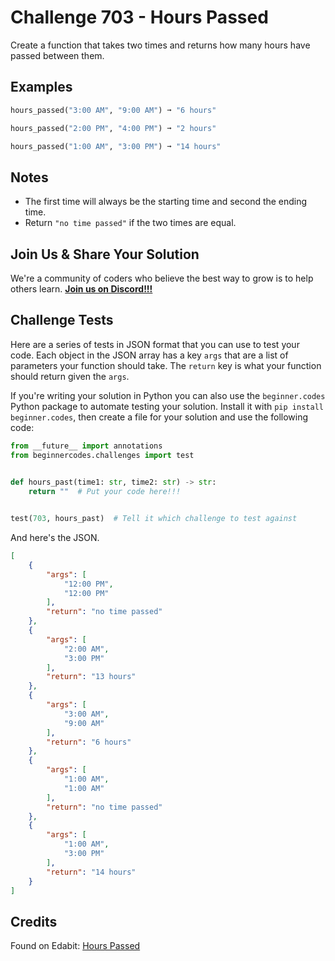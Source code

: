 # Challenge 703 - Hours Passed

Create a function that takes two times and returns how many hours have passed between them.

## Examples
```python
hours_passed("3:00 AM", "9:00 AM") ➞ "6 hours"

hours_passed("2:00 PM", "4:00 PM") ➞ "2 hours"

hours_passed("1:00 AM", "3:00 PM") ➞ "14 hours"
```
## Notes

- The first time will always be the starting time and second the ending time.
- Return `"no time passed"` if the two times are equal.

## Join Us & Share Your Solution

We're a community of coders who believe the best way to grow is to help others learn. **[Join us on Discord!!!](https://discord.gg/sfHykntuGy)**

## Challenge Tests

Here are a series of tests in JSON format that you can use to test your code. Each object in the JSON array has a key `args` that are a list of parameters your function should take. The `return` key is what your function should return given the `args`. 

If you're writing your solution in Python you can also use the `beginner.codes` Python package to automate testing your solution. Install it with `pip install beginner.codes`, then create a file for your solution and use the following code:
```python
from __future__ import annotations
from beginnercodes.challenges import test

    
def hours_past(time1: str, time2: str) -> str:
    return ""  # Put your code here!!!


test(703, hours_past)  # Tell it which challenge to test against
```
And here's the JSON.
```json
[
    {
        "args": [
            "12:00 PM",
            "12:00 PM"
        ],
        "return": "no time passed"
    },
    {
        "args": [
            "2:00 AM",
            "3:00 PM"
        ],
        "return": "13 hours"
    },
    {
        "args": [
            "3:00 AM",
            "9:00 AM"
        ],
        "return": "6 hours"
    },
    {
        "args": [
            "1:00 AM",
            "1:00 AM"
        ],
        "return": "no time passed"
    },
    {
        "args": [
            "1:00 AM",
            "3:00 PM"
        ],
        "return": "14 hours"
    }
]
```
## Credits

Found on Edabit: [Hours Passed](https://edabit.com/challenge/cgyHTJDW5brpXGDy6)
